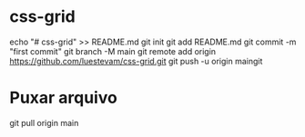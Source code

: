 # css-grid

echo "# css-grid" >> README.md
git init
git add README.md
git commit -m "first commit"
git branch -M main
git remote add origin https://github.com/luestevam/css-grid.git
git push -u origin maingit

# Puxar arquivo

git pull origin main
